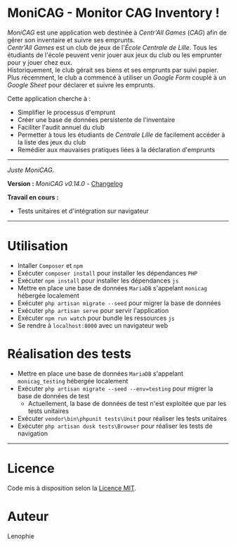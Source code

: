 # MoniCAG - Monitor CAG Inventory !

*MoniCAG* est une application web destinée à *Centr'All Games* (*CAG*) afin de gérer son inventaire et suivre ses emprunts.  
*Centr'All Games* est un club de jeux de l'*École Centrale de Lille*. Tous les étudiants de l'école peuvent venir jouer aux jeux du club ou les emprunter pour y jouer chez eux.  
Historiquement, le club gérait ses biens et ses emprunts par suivi papier. Plus récemment, le club a commencé à utiliser un *Google Form* couplé à un *Google Sheet* pour déclarer et suivre les emprunts.  

Cette application cherche à :
* Simplifier le processus d'emprunt
* Créer une base de données persistente de l'inventaire
* Faciliter l'audit annuel du club
* Permetter à tous les étudiants de *Centrale Lille* de facilement accéder à la liste des jeux du club
* Remédier aux mauvaises pratiques liées à la déclaration d'emprunts

---

*Juste MoniCAG.*

**Version :** *MoniCAG v0.14.0* - [Changelog](./changelog.md)

**Travail en cours :**

* Tests unitaires et d'intégration sur navigateur

---

# Utilisation

* Intaller ```Composer``` et ```npm```
* Exécuter ```composer install``` pour installer les dépendances ```PHP```
* Exécuter ```npm install``` pour installer les dépendances ```js```
* Mettre en place une base de données ```MariaDB``` s'appelant ```monicag``` hébergée localement
* Exécuter ```php artisan migrate --seed``` pour migrer la base de données
* Exécuter ```php artisan serve``` pour servir l'application
* Exécuter ```npm run watch``` pour bundle les ressources ```js```
* Se rendre à ```localhost:8000``` avec un navigateur web

# Réalisation des tests
* Mettre en place une base de données ```MariaDB``` s'appelant ```monicag_testing``` hébergée localement
* Exécuter ```php artisan migrate --seed --env=testing``` pour migrer la base de données de test
    * Actuellement, la base de données de test n'est exploitée que par les tests unitaires
* Exécuter ```vendor\bin\phpunit tests\Unit``` pour réaliser les tests unitaires
* Exécuter ```php artisan dusk tests\Browser``` pour réaliser les tests de navigation

---

# Licence

Code mis à disposition selon la [Licence MIT](./LICENSE).

# Auteur

Lenophie